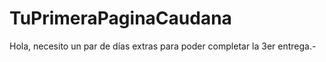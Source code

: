 # TuPrimeraPaginaCaudana

Hola, necesito un par de días extras para poder completar la 3er entrega.-
